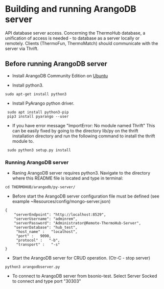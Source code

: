 # Building and running ArangoDB server #

API database server access. Concerning the ThermoHub database, a unification of access is needed - to database as a server locally or remotely. Clients (ThermoFun, ThermoMatch) should communicate with the server via Thrift.


## Before running ArangoDB server  ##

* Install ArangoDB Community Edition on [Ubuntu](proposal.md) 

* Install python3.

~~~
sudo apt-get install python3
~~~

* Install PyArango python driver.

~~~
 sudo apt install python3-pip
 pip3 install pyarango --user
~~~

* If you have error message "ImportError: No module named Thrift" This can be easily fixed by going to the directory lib/py on the thrift  installation directory and run the following command to install the thrift module to.

~~~
 sudo python3 setup.py install
~~~

### Running ArangoDB server  ###


* Raning ArangoDB server requires python3. Navigate to the directory where this README file is located and type in terminal:

~~~
cd THERMOHUB/arangodb/py-server/

~~~

* Before start the ArangoDB server configuration file must be defined (see example ~Resources/config/mongo-server.json)

~~~
{
    "serverEndpoint": "http://localhost:8529",
    "serverUsername": "adminrem",
    "serverPassword": "Administrator@Remote-ThermoHub-Server",
    "serverDatabase": "hub_test",
     "host_name" :   "localhost",
     "port" :   9090,
     "protocol" :   "-b",
     "transport" :   "-s"
}
~~~

* Start the ArangoDB server for CRUD operation. (Ctr-C - stop server)

~~~
python3 arangodbserver.py

~~~


* To connect to ArangoDB server from bsonio-test. Select Server Socked to connect and type port "30303" 

